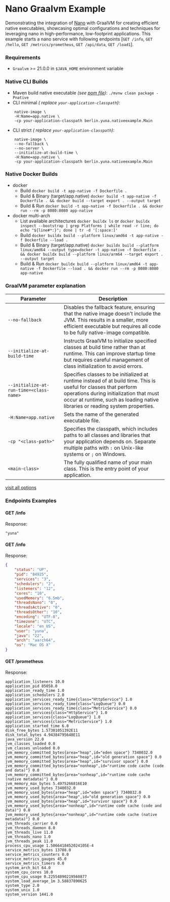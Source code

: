 # Nano Graalvm Example

Demonstrating the integration of [Nano](https://github.com/YunaBraska/nano) with GraalVM for creating efficient native executables, showcasing optimal
configurations and techniques for leveraging nano in high-performance, low-footprint applications.
This example starts a nano service with following endpoints [`GET /info`, `GET /hello`, `GET /metrics/prometheus`, `GET /api/data`, `GET /load1`].

### Requirements

* `Graalvm` >= 21.0.0 in `$JAVA_HOME` environment variable

### Native CLI Builds

* Maven build native executable _(see [pom file](pom.xml))_: `./mvnw clean package -Pnative`
* CLI minimal _(
  replace `your-application-classpath`)_:

```shell
    native-image \
    -H:Name=app.native \
    -cp your-application-classpath berlin.yuna.nativeexample.Main
```

* CLI strict _(
  replace `your-application-classpath`)_:

```shell
    native-image \
    --no-fallback \
    --no-server \
    --initialize-at-build-time \
    -H:Name=app.native \
    -cp your-application-classpath berlin.yuna.nativeexample.Main
```

### Native Docker Builds

* docker
  * Build `docker build -t app-native -f Dockerfile .` 
  * Build & Binary (target/app.native) `docker build -t app-native -f Dockerfile . && docker build --target export . --output target` 
  * Build & Run `docker build -t app-native -f Dockerfile . && docker run --rm -p 8080:8080 app-native`
* docker multi-arch
  * List available architectures `docker buildx ls` or `docker buildx inspect --bootstrap | grep Platforms | while read -r line; do echo "${line#*:}"; done | tr -d '[:space:]'`
  * Build `docker buildx build --platform linux/amd64 -t app-native -f Dockerfile --load .`
  * Build & Binary (target/app.native) `docker buildx build --platform linux/amd64 --output type=docker -t app-native -f Dockerfile . && docker buildx build --platform linux/arm64 --target export .  --output target`
  * Build & Run `docker buildx build --platform linux/amd64 -t app-native -f Dockerfile --load . && docker run --rm -p 8080:8080 app-native`


### GraalVM parameter explanation

| Parameter                               | Description                                                                                                                                                                                                                                  |
|-----------------------------------------|----------------------------------------------------------------------------------------------------------------------------------------------------------------------------------------------------------------------------------------------|
| `--no-fallback`                         | Disables the fallback feature, ensuring that the native image doesn't include the JVM. This results in a smaller, more efficient executable but requires all code to be fully native-image compatible.                                       |
| `--initialize-at-build-time`            | Instructs GraalVM to initialize specified classes at build time rather than at runtime. This can improve startup time but requires careful management of class initialization to avoid errors.                                               |
| `--initialize-at-run-time=<class-name>` | Specifies classes to be initialized at runtime instead of at build time. This is useful for classes that perform operations during initialization that must occur at runtime, such as loading native libraries or reading system properties. |
| `-H:Name=app.native`                    | Sets the name of the generated executable file.                                                                                                                                                                                              |
| `-cp "<class-path>"`                    | Specifies the classpath, which includes paths to all classes and libraries that your application depends on. Separate multiple paths with `:` on Unix-like systems or `;` on Windows.                                                        |
| `<main-class>`                          | The fully qualified name of your main class. This is the entry point of your application.                                                                                                                                                    |

[visit all options](https://www.graalvm.org/latest/reference-manual/native-image/overview/Options/)

### Endpoints Examples

#### GET /info
Response:
```text
"yuna"
```

#### GET /info
Response:
```json
{
    "status": "UP",
    "pid": "84925",
    "services": "3",
    "schedulers": "2",
    "listeners": "12",
    "cores": "10",
    "usedMemory": "6.5mb",
    "threadsNano": "0",
    "threadsActive": "0",
    "threadsOther": "10",
    "encoding": "UTF-8",
    "timezone": "UTC",
    "locale": "en_US",
    "user": "yuna",
    "java": "22",
    "arch": "aarch64",
    "os": "Mac OS X"
}
```

#### GET /prometheus
Response:
```text
application_listeners 10.0
application_pid 85058.0
application_ready_time 1.0
application_schedulers 2.0
application_services_ready_time{class="HttpService"} 1.0
application_services_ready_time{class="LogQueue"} 0.0
application_services_ready_time{class="MetricService"} 0.0
application_services{class="HttpService"} 1.0
application_services{class="LogQueue"} 1.0
application_services{class="MetricService"} 1.0
application_started_time 6.0
disk_free_bytes 1.57301051392E11
disk_total_bytes 4.94384795648E11
java_version 22.0
jvm_classes_loaded 0.0
jvm_classes_unloaded 0.0
jvm_memory_committed_bytes{area="heap",id="eden space"} 7340032.0
jvm_memory_committed_bytes{area="heap",id="old generation space"} 0.0
jvm_memory_committed_bytes{area="heap",id="survivor space"} 0.0
jvm_memory_committed_bytes{area="nonheap",id="runtime code cache (code and data)"} 0.0
jvm_memory_committed_bytes{area="nonheap",id="runtime code cache (native metadata)"} 0.0
jvm_memory_max_bytes 5.4975266816E10
jvm_memory_used_bytes 7340032.0
jvm_memory_used_bytes{area="heap",id="eden space"} 7340032.0
jvm_memory_used_bytes{area="heap",id="old generation space"} 0.0
jvm_memory_used_bytes{area="heap",id="survivor space"} 0.0
jvm_memory_used_bytes{area="nonheap",id="runtime code cache (code and data)"} 0.0
jvm_memory_used_bytes{area="nonheap",id="runtime code cache (native metadata)"} 0.0
jvm_threads_carrier 0.0
jvm_threads_daemon 8.0
jvm_threads_live 11.0
jvm_threads_nano 1.0
jvm_threads_peak 11.0
process_cpu_usage 1.5066418452024105E-4
service_metrics_bytes 13708.0
service_metrics_counters 0.0
service_metrics_gauges 45.0
service_metrics_timers 0.0
system_arch_bit 64.0
system_cpu_cores 10.0
system_cpu_usage 0.22554890219560877
system_load_average_1m 3.58837890625
system_type 2.0
system_unix 1.0
system_version 1441.0
```
